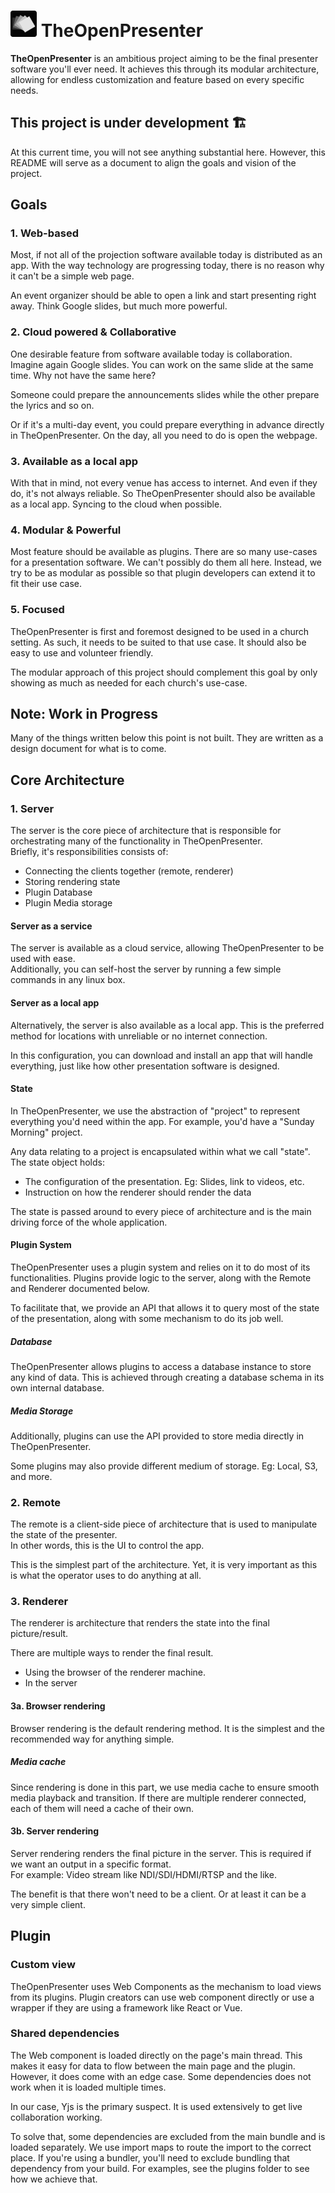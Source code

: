 # <img src="./public/logo_dark.png" width=42 /> TheOpenPresenter

**TheOpenPresenter** is an ambitious project aiming to be the final presenter software you'll ever need.
It achieves this through its modular architecture, allowing for endless customization and feature based on every specific needs.

## This project is under development 🏗️

At this current time, you will not see anything substantial here. However, this README will serve as a document to align the goals and vision of the project.

## Goals

### 1. Web-based

Most, if not all of the projection software available today is distributed as an app. With the way technology are progressing today, there is no reason why it can't be a simple web page.

An event organizer should be able to open a link and start presenting right away. Think Google slides, but much more powerful.

### 2. Cloud powered & Collaborative

One desirable feature from software available today is collaboration. Imagine again Google slides. You can work on the same slide at the same time. Why not have the same here? 

Someone could prepare the announcements slides while the other prepare the lyrics and so on.

Or if it's a multi-day event, you could prepare everything in advance directly in TheOpenPresenter. On the day, all you need to do is open the webpage.

### 3. Available as a local app

With that in mind, not every venue has access to internet. And even if they do, it's not always reliable. So TheOpenPresenter should also be available as a local app. Syncing to the cloud when possible.

### 4. Modular & Powerful

Most feature should be available as plugins. There are so many use-cases for a presentation software. We can't possibly do them all here. Instead, we try to be as modular as possible so that plugin developers can extend it to fit their use case.

### 5. Focused

TheOpenPresenter is first and foremost designed to be used in a church setting. As such, it needs to be suited to that use case. It should also be easy to use and volunteer friendly.

The modular approach of this project should complement this goal by only showing as much as needed for each church's use-case.

## Note: Work in Progress

Many of the things written below this point is not built. They are written as a design document for what is to come.

## Core Architecture

### 1. Server

The server is the core piece of architecture that is responsible for orchestrating many of the functionality in TheOpenPresenter.  
Briefly, it's responsibilities consists of:  
- Connecting the clients together (remote, renderer)
- Storing rendering state
- Plugin Database
- Plugin Media storage

#### Server as a service

The server is available as a cloud service, allowing TheOpenPresenter to be used with ease.  
Additionally, you can self-host the server by running a few simple commands in any linux box.

#### Server as a local app

Alternatively, the server is also available as a local app. This is the preferred method for locations with unreliable or no internet connection. 

In this configuration, you can download and install an app that will handle everything, just like how other presentation software is designed.

#### State

In TheOpenPresenter, we use the abstraction of "project" to represent everything you'd need within the app. For example, you'd have a "Sunday Morning" project.

Any data relating to a project is encapsulated within what we call "state".  
The state object holds: 
- The configuration of the presentation. Eg: Slides, link to videos, etc.
- Instruction on how the renderer should render the data

The state is passed around to every piece of architecture and is the main driving force of the whole application.

#### Plugin System

TheOpenPresenter uses a plugin system and relies on it to do most of its functionalities. Plugins provide logic to the server, along with the Remote and Renderer documented below.

To facilitate that, we provide an API that allows it to query most of the state of the presentation, along with some mechanism to do its job well.

##### Database

TheOpenPresenter allows plugins to access a database instance to store any kind of data. This is achieved through creating a database schema in its own internal database.

##### Media Storage

Additionally, plugins can use the API provided to store media directly in TheOpenPresenter. 

Some plugins may also provide different medium of storage. Eg: Local, S3, and more.

### 2. Remote

The remote is a client-side piece of architecture that is used to manipulate the state of the presenter.  
In other words, this is the UI to control the app. 

This is the simplest part of the architecture. Yet, it is very important as this is what the operator uses to do anything at all.

### 3. Renderer

The renderer is architecture that renders the state into the final picture/result.

There are multiple ways to render the final result.
- Using the browser of the renderer machine.
- In the server

#### 3a. Browser rendering

Browser rendering is the default rendering method. It is the simplest and the recommended way for anything simple. 

##### Media cache

Since rendering is done in this part, we use media cache to ensure smooth media playback and transition.
If there are multiple renderer connected, each of them will need a cache of their own.

#### 3b. Server rendering

Server rendering renders the final picture in the server. This is required if we want an output in a specific format.  
For example: Video stream like NDI/SDI/HDMI/RTSP and the like.

The benefit is that there won't need to be a client. Or at least it can be a very simple client.

## Plugin

### Custom view

TheOpenPresenter uses Web Components as the mechanism to load views from its plugins. Plugin creators can use web component directly or use a wrapper if they are using a framework like React or Vue.

### Shared dependencies

The Web component is loaded directly on the page's main thread. This makes it easy for data to flow between the main page and the plugin. However, it does come with an edge case. Some dependencies does not work when it is loaded multiple times.

In our case, Yjs is the primary suspect. It is used extensively to get live collaboration working. 

To solve that, some dependencies are excluded from the main bundle and is loaded separately. We use import maps to route the import to the correct place. If you're using a bundler, you'll need to exclude bundling that dependency from your build. For examples, see the plugins folder to see how we achieve that.

